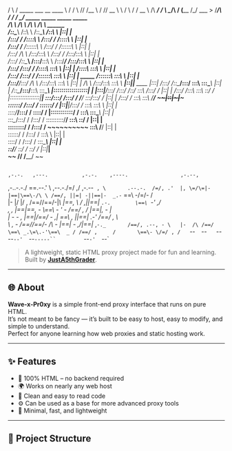 /  \    /  \_____ ___  __ ____   \   \/  /
\   \/\/   /\__  \\  \/ // __ \   \     / 
 \        /  / __ \\   /\  ___/   /     \ 
  \__/\  /  (____  /\_/  \___  > /___/\  \
       \/        \/          \/        \_/
                 _____                    _____                    _____                    _____                                          
         /\    \                  /\    \                  /\    \                  /\    \                         ______          
        /::\____\                /::\    \                /::\____\                /::\    \                       |::|   |         
       /:::/    /               /::::\    \              /:::/    /               /::::\    \                      |::|   |         
      /:::/   _/___            /::::::\    \            /:::/    /               /::::::\    \                     |::|   |         
     /:::/   /\    \          /:::/\:::\    \          /:::/    /               /:::/\:::\    \                    |::|   |         
    /:::/   /::\____\        /:::/__\:::\    \        /:::/____/               /:::/__\:::\    \                   |::|   |         
   /:::/   /:::/    /       /::::\   \:::\    \       |::|    |               /::::\   \:::\    \                  |::|   |         
  /:::/   /:::/   _/___    /::::::\   \:::\    \      |::|    |     _____    /::::::\   \:::\    \                 |::|   |         
 /:::/___/:::/   /\    \  /:::/\:::\   \:::\    \     |::|    |    /\    \  /:::/\:::\   \:::\    \          ______|::|___|___ ____ 
|:::|   /:::/   /::\____\/:::/  \:::\   \:::\____\    |::|    |   /::\____\/:::/__\:::\   \:::\____\        |:::::::::::::::::|    |
|:::|__/:::/   /:::/    /\::/    \:::\  /:::/    /    |::|    |  /:::/    /\:::\   \:::\   \::/    /        |:::::::::::::::::|____|
 \:::\/:::/   /:::/    /  \/____/ \:::\/:::/    /     |::|    | /:::/    /  \:::\   \:::\   \/____/          ~~~~~~|::|~~~|~~~      
  \::::::/   /:::/    /            \::::::/    /      |::|____|/:::/    /    \:::\   \:::\    \                    |::|   |         
   \::::/___/:::/    /              \::::/    /       |:::::::::::/    /      \:::\   \:::\____\                   |::|   |         
    \:::\__/:::/    /               /:::/    /        \::::::::::/____/        \:::\   \::/    /                   |::|   |         
     \::::::::/    /               /:::/    /          ~~~~~~~~~~               \:::\   \/____/                    |::|   |         
      \::::::/    /               /:::/    /                                     \:::\    \                        |::|   |         
       \::::/    /               /:::/    /                                       \:::\____\                       |::|   |         
        \::/____/                \::/    /                                         \::/    /                       |::|___|         
         ~~                       \/____/                                           \/____/                         ~~              
                                                                                                                                    
                                                                                                                                             ,-.-.   ,---.           ,-.-.    ,----.                 ,-.--, 
,-..-.-./  \==\.--.'  \   ,--.-./=/ ,/ ,-.--` , \       .--.-.  /=/, .' 
|, \=/\=|- |==|\==\-/\ \ /==/, ||=| -||==|-  _.-`       \==\ -\/=/- /   
|- |/ |/ , /==//==/-|_\ |\==\,  \ / ,||==|   `.-.        \==\ `-' ,/    
 \, ,     _|==|\==\,   - \\==\ - ' - /==/_ ,    /         |==|,  - |    
 | -  -  , |==|/==/ -   ,| \==\ ,   ||==|    .-'         /==/   ,   \   
  \  ,  - /==//==/-  /\ - \|==| -  ,/|==|_  ,`-._       /==/, .--, - \  
  |-  /\ /==/ \==\ _.\=\.-'\==\  _ / /==/ ,     /       \==\- \/=/ , /  
  `--`  `--`   `--`         `--`--'  `--`-----``         `--`-'  `--`   

> A lightweight, static HTML proxy project made for fun and learning.  
> Built by [**JustA5thGrader**](https://github.com/justa5thgrader).

---

## 🌐 About

**Wave-x-Pr0xy** is a simple front-end proxy interface that runs on pure HTML.  
It’s not meant to be fancy — it’s built to be easy to host, easy to modify, and simple to understand.  
Perfect for anyone learning how web proxies and static hosting work.

---

## ✨ Features

- 🧱 100% HTML – no backend required  
- 🌍 Works on nearly any web host  
- 🧠 Clean and easy to read code  
- ⚙️ Can be used as a base for more advanced proxy tools  
- 🎨 Minimal, fast, and lightweight

---

## 📂 Project Structure
